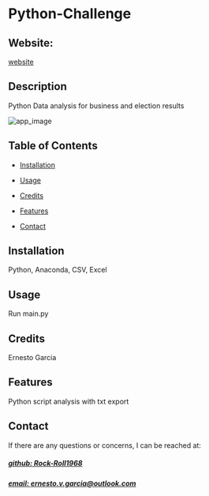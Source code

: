 # Python-Challenge


## Website: 
[website](https://github.com/Rock-Roll1968/Python-Challenge.git)

## Description
Python Data analysis for business and election results 

![app_image](financial_analyst)

## Table of Contents
- [Installation](#installation)
- [Usage](#usage)
- [Credits](#credits)

- [Features](#features)

- [Contact](#contact)

## Installation
Python, Anaconda, CSV, Excel

## Usage
Run main.py

## Credits
Ernesto Garcia



## Features
Python script analysis with txt export



## Contact
If there are any questions or concerns, I can be reached at:
##### [github: Rock-Roll1968](https://github.com/Rock-Roll1968)
##### [email: ernesto.v.garcia@outlook.com](mailto:ernesto.v.garcia@outlook.com)
